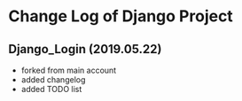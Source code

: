 # Change Log of Django Project

## Django_Login (2019.05.22)
* forked from main account
* added changelog
* added TODO list
